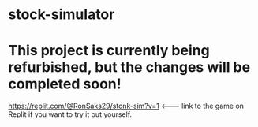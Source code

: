 # stock-simulator

# This project is currently being refurbished, but the changes will be completed soon!
https://replit.com/@RonSaks29/stonk-sim?v=1 <--- link to the game on Replit if you want to try it out yourself.
